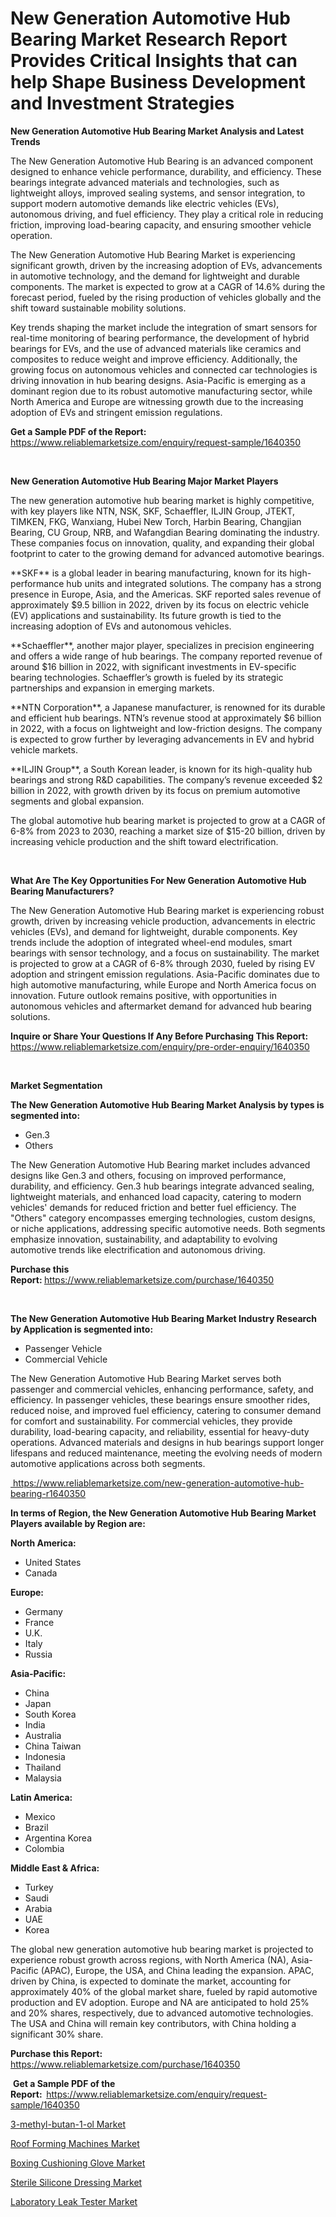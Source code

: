 <p><h1>New Generation Automotive Hub Bearing Market Research Report Provides Critical Insights that can help Shape Business Development and Investment Strategies</h1></p><p><strong>New Generation Automotive Hub Bearing Market Analysis and Latest Trends</strong></p>
<p><p>The New Generation Automotive Hub Bearing is an advanced component designed to enhance vehicle performance, durability, and efficiency. These bearings integrate advanced materials and technologies, such as lightweight alloys, improved sealing systems, and sensor integration, to support modern automotive demands like electric vehicles (EVs), autonomous driving, and fuel efficiency. They play a critical role in reducing friction, improving load-bearing capacity, and ensuring smoother vehicle operation.</p><p>The New Generation Automotive Hub Bearing Market is experiencing significant growth, driven by the increasing adoption of EVs, advancements in automotive technology, and the demand for lightweight and durable components. The market is expected to grow at a CAGR of 14.6% during the forecast period, fueled by the rising production of vehicles globally and the shift toward sustainable mobility solutions.</p><p>Key trends shaping the market include the integration of smart sensors for real-time monitoring of bearing performance, the development of hybrid bearings for EVs, and the use of advanced materials like ceramics and composites to reduce weight and improve efficiency. Additionally, the growing focus on autonomous vehicles and connected car technologies is driving innovation in hub bearing designs. Asia-Pacific is emerging as a dominant region due to its robust automotive manufacturing sector, while North America and Europe are witnessing growth due to the increasing adoption of EVs and stringent emission regulations.</p></p>
<p><strong>Get a Sample PDF of the Report:&nbsp;</strong> <a href="https://www.reliablemarketsize.com/enquiry/request-sample/1640350?utm_campaign=1901&utm_medium=2&utm_source=Github&utm_content=ia&utm_term=23012025&utm_id=new-generation-automotive-hub-bearing">https://www.reliablemarketsize.com/enquiry/request-sample/1640350</a></p>
<p>&nbsp;</p>
<p><strong>New Generation Automotive Hub Bearing Major Market Players</strong></p>
<p><p>The new generation automotive hub bearing market is highly competitive, with key players like NTN, NSK, SKF, Schaeffler, ILJIN Group, JTEKT, TIMKEN, FKG, Wanxiang, Hubei New Torch, Harbin Bearing, Changjian Bearing, CU Group, NRB, and Wafangdian Bearing dominating the industry. These companies focus on innovation, quality, and expanding their global footprint to cater to the growing demand for advanced automotive bearings.</p><p>**SKF** is a global leader in bearing manufacturing, known for its high-performance hub units and integrated solutions. The company has a strong presence in Europe, Asia, and the Americas. SKF reported sales revenue of approximately $9.5 billion in 2022, driven by its focus on electric vehicle (EV) applications and sustainability. Its future growth is tied to the increasing adoption of EVs and autonomous vehicles.</p><p>**Schaeffler**, another major player, specializes in precision engineering and offers a wide range of hub bearings. The company reported revenue of around $16 billion in 2022, with significant investments in EV-specific bearing technologies. Schaeffler’s growth is fueled by its strategic partnerships and expansion in emerging markets.</p><p>**NTN Corporation**, a Japanese manufacturer, is renowned for its durable and efficient hub bearings. NTN’s revenue stood at approximately $6 billion in 2022, with a focus on lightweight and low-friction designs. The company is expected to grow further by leveraging advancements in EV and hybrid vehicle markets.</p><p>**ILJIN Group**, a South Korean leader, is known for its high-quality hub bearings and strong R&D capabilities. The company’s revenue exceeded $2 billion in 2022, with growth driven by its focus on premium automotive segments and global expansion.</p><p>The global automotive hub bearing market is projected to grow at a CAGR of 6-8% from 2023 to 2030, reaching a market size of $15-20 billion, driven by increasing vehicle production and the shift toward electrification.</p></p>
<p>&nbsp;</p>
<p><strong>What Are The Key Opportunities For New Generation Automotive Hub Bearing Manufacturers?</strong></p>
<p><p>The New Generation Automotive Hub Bearing market is experiencing robust growth, driven by increasing vehicle production, advancements in electric vehicles (EVs), and demand for lightweight, durable components. Key trends include the adoption of integrated wheel-end modules, smart bearings with sensor technology, and a focus on sustainability. The market is projected to grow at a CAGR of 6-8% through 2030, fueled by rising EV adoption and stringent emission regulations. Asia-Pacific dominates due to high automotive manufacturing, while Europe and North America focus on innovation. Future outlook remains positive, with opportunities in autonomous vehicles and aftermarket demand for advanced hub bearing solutions.</p></p>
<p><strong>Inquire or Share Your Questions If Any Before Purchasing This Report:</strong> <a href="https://www.reliablemarketsize.com/enquiry/pre-order-enquiry/1640350?utm_campaign=1901&utm_medium=2&utm_source=Github&utm_content=ia&utm_term=23012025&utm_id=new-generation-automotive-hub-bearing">https://www.reliablemarketsize.com/enquiry/pre-order-enquiry/1640350</a></p>
<p>&nbsp;</p>
<p><strong>Market Segmentation</strong></p>
<p><strong>The New Generation Automotive Hub Bearing Market Analysis by types is segmented into:</strong></p>
<p><ul><li>Gen.3</li><li>Others</li></ul></p>
<p><p>The New Generation Automotive Hub Bearing market includes advanced designs like Gen.3 and others, focusing on improved performance, durability, and efficiency. Gen.3 hub bearings integrate advanced sealing, lightweight materials, and enhanced load capacity, catering to modern vehicles' demands for reduced friction and better fuel efficiency. The "Others" category encompasses emerging technologies, custom designs, or niche applications, addressing specific automotive needs. Both segments emphasize innovation, sustainability, and adaptability to evolving automotive trends like electrification and autonomous driving.</p></p>
<p><strong>Purchase this Report:&nbsp;</strong><a href="https://www.reliablemarketsize.com/purchase/1640350?utm_campaign=1901&utm_medium=2&utm_source=Github&utm_content=ia&utm_term=23012025&utm_id=new-generation-automotive-hub-bearing">https://www.reliablemarketsize.com/purchase/1640350</a></p>
<p>&nbsp;</p>
<p><strong>The New Generation Automotive Hub Bearing Market Industry Research by Application is segmented into:</strong></p>
<p><ul><li>Passenger Vehicle</li><li>Commercial Vehicle</li></ul></p>
<p><p>The New Generation Automotive Hub Bearing Market serves both passenger and commercial vehicles, enhancing performance, safety, and efficiency. In passenger vehicles, these bearings ensure smoother rides, reduced noise, and improved fuel efficiency, catering to consumer demand for comfort and sustainability. For commercial vehicles, they provide durability, load-bearing capacity, and reliability, essential for heavy-duty operations. Advanced materials and designs in hub bearings support longer lifespans and reduced maintenance, meeting the evolving needs of modern automotive applications across both segments.</p></p>
<p><a href="https://www.reliablemarketsize.com/new-generation-automotive-hub-bearing-r1640350?utm_campaign=1901&utm_medium=2&utm_source=Github&utm_content=ia&utm_term=23012025&utm_id=new-generation-automotive-hub-bearing">&nbsp;https://www.reliablemarketsize.com/new-generation-automotive-hub-bearing-r1640350</a></p>
<p><strong>In terms of Region, the New Generation Automotive Hub Bearing Market Players available by Region are:</strong></p>
<p>
    <p> <strong> North America: </strong>
        <ul>
            <li>United States</li>
            <li>Canada</li>
        </ul>
        </p> 
    <p> <strong> Europe: </strong>
        <ul>
            <li>Germany</li>
            <li>France</li>
            <li>U.K.</li>
            <li>Italy</li>
            <li>Russia</li>
        </ul>
        </p> 
    <p> <strong> Asia-Pacific: </strong>
        <ul>
            <li>China</li>
            <li>Japan</li>
            <li>South Korea</li>
            <li>India</li>
            <li>Australia</li>
            <li>China Taiwan</li>
            <li>Indonesia</li>
            <li>Thailand</li>
            <li>Malaysia</li>
        </ul>
        </p> 
    <p> <strong> Latin America: </strong>
        <ul>
            <li>Mexico</li>
            <li>Brazil</li>
            <li>Argentina Korea</li>
            <li>Colombia</li>
        </ul>
        </p> 
    <p> <strong> Middle East & Africa: </strong>
        <ul>
            <li>Turkey</li>
            <li>Saudi</li>
            <li>Arabia</li>
            <li>UAE</li>
            <li>Korea</li>
        </ul>
    </p>
    </p>
<p><p>The global new generation automotive hub bearing market is projected to experience robust growth across regions, with North America (NA), Asia-Pacific (APAC), Europe, the USA, and China leading the expansion. APAC, driven by China, is expected to dominate the market, accounting for approximately 40% of the global market share, fueled by rapid automotive production and EV adoption. Europe and NA are anticipated to hold 25% and 20% shares, respectively, due to advanced automotive technologies. The USA and China will remain key contributors, with China holding a significant 30% share.</p></p>
<p><strong>Purchase this Report: </strong><a href="https://www.reliablemarketsize.com/purchase/1640350?utm_campaign=1901&utm_medium=2&utm_source=Github&utm_content=ia&utm_term=23012025&utm_id=new-generation-automotive-hub-bearing">https://www.reliablemarketsize.com/purchase/1640350</a></p>
<p>&nbsp;<strong>Get a Sample PDF of the Report:&nbsp;&nbsp;</strong><a href="https://www.reliablemarketsize.com/enquiry/request-sample/1640350?utm_campaign=1901&utm_medium=2&utm_source=Github&utm_content=ia&utm_term=23012025&utm_id=new-generation-automotive-hub-bearing">https://www.reliablemarketsize.com/enquiry/request-sample/1640350</a></p>
<p><strong></strong></p>
<p><p><a href="https://www.linkedin.com/pulse/3-methyl-butan-1-ol-market-trends-report-examining-current-rwvif?utm_campaign=1901&utm_medium=2&utm_source=Github&utm_content=ia&utm_term=23012025&utm_id=new-generation-automotive-hub-bearing">3-methyl-butan-1-ol Market</a></p><p><a href="https://www.linkedin.com/pulse/study-roof-forming-machines-market-offeringdata-concerning-bpd1f?utm_campaign=1901&utm_medium=2&utm_source=Github&utm_content=ia&utm_term=23012025&utm_id=new-generation-automotive-hub-bearing">Roof Forming Machines Market</a></p><p><a href="https://www.linkedin.com/pulse/projected-market-revenue-boxing-cushioning-glove-57-swkvc?utm_campaign=1901&utm_medium=2&utm_source=Github&utm_content=ia&utm_term=23012025&utm_id=new-generation-automotive-hub-bearing">Boxing Cushioning Glove Market</a></p><p><a href="https://www.linkedin.com/pulse/market-overview-sterile-silicone-dressing-projected-grow-skykc?utm_campaign=1901&utm_medium=2&utm_source=Github&utm_content=ia&utm_term=23012025&utm_id=new-generation-automotive-hub-bearing">Sterile Silicone Dressing Market</a></p><p><a href="https://www.linkedin.com/pulse/comprehensive-report-laboratory-leak-tester-market-new-trends-ojjde?utm_campaign=1901&utm_medium=2&utm_source=Github&utm_content=ia&utm_term=23012025&utm_id=new-generation-automotive-hub-bearing">Laboratory Leak Tester Market</a></p></p>